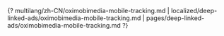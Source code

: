 {? multilang/zh-CN/oximobimedia-mobile-tracking.md | localized/deep-linked-ads/oximobimedia-mobile-tracking.md | pages/deep-linked-ads/oximobimedia-mobile-tracking.md ?}
